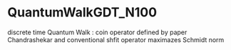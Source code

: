 # QuantumWalkGDT_N100

discrete time Quantum Walk : coin operator defined by paper Chandrashekar and conventional shfit operator
maximazes Schmidt norm 
